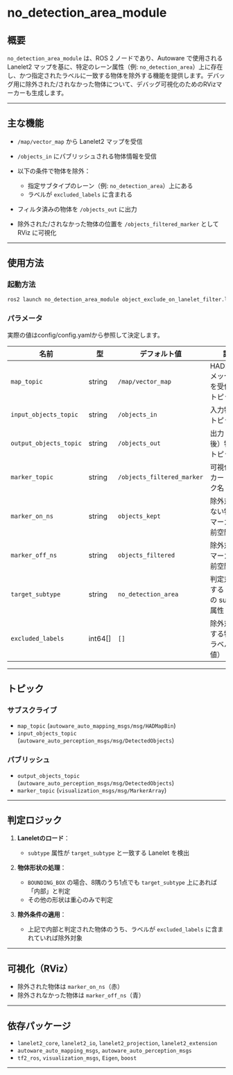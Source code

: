 # no_detection_area_module

## 概要

`no_detection_area_module` は、ROS 2 ノードであり、Autoware で使用される Lanelet2 マップを基に、特定のレーン属性（例: `no_detection_area`）上に存在し、かつ指定されたラベルに一致する物体を除外する機能を提供します。デバッグ用に除外された/されなかった物体について、デバッグ可視化のためのRVizマーカーも生成します。

---

## 主な機能

* `/map/vector_map` から Lanelet2 マップを受信
* `/objects_in` にパブリッシュされる物体情報を受信
* 以下の条件で物体を除外：

  * 指定サブタイプのレーン（例: `no_detection_area`）上にある
  * ラベルが `excluded_labels` に含まれる
* フィルタ済みの物体を `/objects_out` に出力
* 除外された/されなかった物体の位置を `/objects_filtered_marker` として RViz に可視化

---

## 使用方法

### 起動方法

```bash
ros2 launch no_detection_area_module object_exclude_on_lanelet_filter.launch.py
```

### パラメータ

実際の値はconfig/config.yamlから参照して決定します。

| 名前                     | 型        | デフォルト値                     | 説明                           |
| ---------------------- | -------- | -------------------------- | ---------------------------- |
| `map_topic`            | string   | `/map/vector_map`          | HADMapBin メッセージを受信するトピック名    |
| `input_objects_topic`  | string   | `/objects_in`              | 入力物体のトピック名                   |
| `output_objects_topic` | string   | `/objects_out`             | 出力（除外後）物体のトピック名              |
| `marker_topic`         | string   | `/objects_filtered_marker` | 可視化マーカートピック名                 |
| `marker_on_ns`         | string   | `objects_kept`             | 除外対象でない物体のマーカー名前空間           |
| `marker_off_ns`        | string   | `objects_filtered`         | 除外対象のマーカー名前空間                |
| `target_subtype`       | string   | `no_detection_area`        | 判定対象とする lanelet の subtype 属性 |
| `excluded_labels`      | int64\[] | `[]`                       | 除外対象とする物体のラベル（ID値）           |

---

## トピック

### サブスクライブ

* `map_topic` (`autoware_auto_mapping_msgs/msg/HADMapBin`)
* `input_objects_topic` (`autoware_auto_perception_msgs/msg/DetectedObjects`)

### パブリッシュ

* `output_objects_topic` (`autoware_auto_perception_msgs/msg/DetectedObjects`)
* `marker_topic` (`visualization_msgs/msg/MarkerArray`)

---

## 判定ロジック

1. **Laneletのロード**：

   * `subtype` 属性が `target_subtype` と一致する Lanelet を検出
2. **物体形状の処理**：

   * `BOUNDING_BOX` の場合、8隅のうち1点でも `target_subtype` 上にあれば「内部」と判定
   * その他の形状は重心のみで判定
3. **除外条件の適用**：

   * 上記で内部と判定された物体のうち、ラベルが `excluded_labels` に含まれていれば除外対象

---

## 可視化（RViz）

* 除外された物体は `marker_on_ns`（赤）
* 除外されなかった物体は `marker_off_ns`（青）

---

## 依存パッケージ

* `lanelet2_core`, `lanelet2_io`, `lanelet2_projection`, `lanelet2_extension`
* `autoware_auto_mapping_msgs`, `autoware_auto_perception_msgs`
* `tf2_ros`, `visualization_msgs`, `Eigen`, `boost`

---

